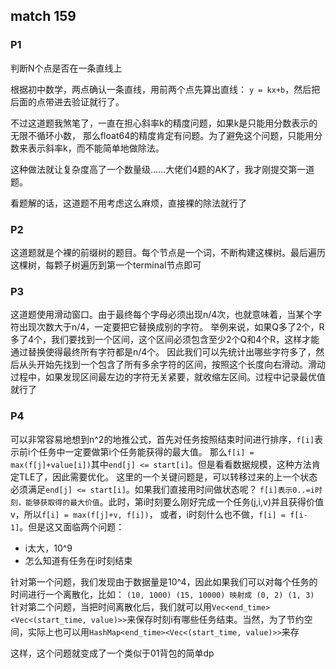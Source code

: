 ## match 159

### P1
判断N个点是否在一条直线上

根据初中数学，两点确认一条直线，用前两个点先算出直线：
`y = kx+b`，然后把后面的点带进去验证就行了。

不过这道题我煞笔了，一直在担心斜率k的精度问题，如果k是只能用分数表示的无限不循环小数，
那么float64的精度肯定有问题。为了避免这个问题，只能用分数来表示斜率k，而不能简单地做除法。

这种做法就让复杂度高了一个数量级……大佬们4题的AK了，我才刚提交第一道题。

看题解的话，这道题不用考虑这么麻烦，直接裸的除法就行了

### P2
这道题就是个裸的前缀树的题目。每个节点是一个词，不断构建这棵树。最后遍历这棵树，每颗子树遍历到第一个terminal节点即可

### P3
这道题使用滑动窗口。由于最终每个字母必须出现n/4次，也就意味着，当某个字符出现次数大于n/4，一定要把它替换成别的字符。
举例来说，如果Q多了2个，R多了4个，我们要找到一个区间，这个区间必须包含至少2个Q和4个R，这样才能通过替换使得最终所有字符都是n/4个。
因此我们可以先统计出哪些字符多了，然后从头开始先找到一个包含了所有多余字符的区间，按照这个长度向右滑动。滑动过程中，如果发现区间最左边的字符无关紧要，就收缩左区间。过程中记录最优值就行了

### P4
可以非常容易地想到n^2的地推公式，首先对任务按照结束时间进行排序，`f[i]`表示前i个任务中一定要做第i个任务能获得的最大值。
那么`f[i] = max(f[j]+value[i])`其中`end[j] <= start[i]`。但是看看数据规模，这种方法肯定TLE了，因此需要优化。
这里的一个关键问题是，可以转移过来的上一个状态必须满足`end[j] <= start[i]`。如果我们直接用时间做状态呢？
`f[i]表示0..=i时刻，能够获取得的最大价值`。此时，第i时刻要么刚好完成一个任务(j,i,v)并且获得价值v，所以`f[i] = max(f[j]+v, f[i])`，
或者，i时刻什么也不做，`f[i] = f[i-1]`。但是这又面临两个问题：
* i太大，10^9
* 怎么知道有任务在i时刻结束

针对第一个问题，我们发现由于数据量是10^4，因此如果我们可以对每个任务的时间进行一个离散化，比如：
`(10, 1000) (15, 10000) 映射成 (0, 2) (1, 3)`
针对第二个问题，当把时间离散化后，我们就可以用`Vec<end_time><Vec<(start_time, value)>>`来保存时刻i有哪些任务结束。当然，为了节约空间，实际上也可以用`HashMap<end_time><Vec<(start_time, value)>>`来存

这样，这个问题就变成了一个类似于01背包的简单dp